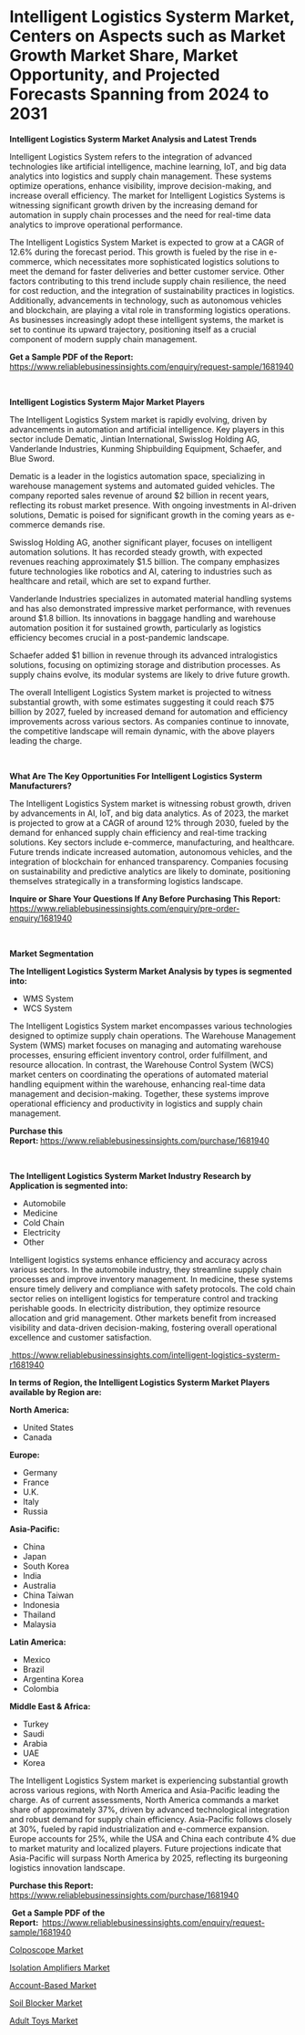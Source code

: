 <p><h1>Intelligent Logistics Systerm Market, Centers on Aspects such as Market Growth Market Share, Market Opportunity, and Projected Forecasts Spanning from 2024 to 2031</h1></p><p><strong>Intelligent Logistics Systerm Market Analysis and Latest Trends</strong></p>
<p><p>Intelligent Logistics System refers to the integration of advanced technologies like artificial intelligence, machine learning, IoT, and big data analytics into logistics and supply chain management. These systems optimize operations, enhance visibility, improve decision-making, and increase overall efficiency. The market for Intelligent Logistics Systems is witnessing significant growth driven by the increasing demand for automation in supply chain processes and the need for real-time data analytics to improve operational performance.</p><p>The Intelligent Logistics System Market is expected to grow at a CAGR of 12.6% during the forecast period. This growth is fueled by the rise in e-commerce, which necessitates more sophisticated logistics solutions to meet the demand for faster deliveries and better customer service. Other factors contributing to this trend include supply chain resilience, the need for cost reduction, and the integration of sustainability practices in logistics. Additionally, advancements in technology, such as autonomous vehicles and blockchain, are playing a vital role in transforming logistics operations. As businesses increasingly adopt these intelligent systems, the market is set to continue its upward trajectory, positioning itself as a crucial component of modern supply chain management.</p></p>
<p><strong>Get a Sample PDF of the Report:&nbsp;</strong> <a href="https://www.reliablebusinessinsights.com/enquiry/request-sample/1681940?utm_campaign=41&utm_medium=2&utm_source=Github&utm_content=ia&utm_term=01102024&utm_id=intelligent-logistics-systerm">https://www.reliablebusinessinsights.com/enquiry/request-sample/1681940</a></p>
<p>&nbsp;</p>
<p><strong>Intelligent Logistics Systerm Major Market Players</strong></p>
<p><p>The Intelligent Logistics System market is rapidly evolving, driven by advancements in automation and artificial intelligence. Key players in this sector include Dematic, Jintian International, Swisslog Holding AG, Vanderlande Industries, Kunming Shipbuilding Equipment, Schaefer, and Blue Sword.</p><p>Dematic is a leader in the logistics automation space, specializing in warehouse management systems and automated guided vehicles. The company reported sales revenue of around $2 billion in recent years, reflecting its robust market presence. With ongoing investments in AI-driven solutions, Dematic is poised for significant growth in the coming years as e-commerce demands rise.</p><p>Swisslog Holding AG, another significant player, focuses on intelligent automation solutions. It has recorded steady growth, with expected revenues reaching approximately $1.5 billion. The company emphasizes future technologies like robotics and AI, catering to industries such as healthcare and retail, which are set to expand further.</p><p>Vanderlande Industries specializes in automated material handling systems and has also demonstrated impressive market performance, with revenues around $1.8 billion. Its innovations in baggage handling and warehouse automation position it for sustained growth, particularly as logistics efficiency becomes crucial in a post-pandemic landscape.</p><p>Schaefer added $1 billion in revenue through its advanced intralogistics solutions, focusing on optimizing storage and distribution processes. As supply chains evolve, its modular systems are likely to drive future growth.</p><p>The overall Intelligent Logistics System market is projected to witness substantial growth, with some estimates suggesting it could reach $75 billion by 2027, fueled by increased demand for automation and efficiency improvements across various sectors. As companies continue to innovate, the competitive landscape will remain dynamic, with the above players leading the charge.</p></p>
<p>&nbsp;</p>
<p><strong>What Are The Key Opportunities For Intelligent Logistics Systerm Manufacturers?</strong></p>
<p><p>The Intelligent Logistics System market is witnessing robust growth, driven by advancements in AI, IoT, and big data analytics. As of 2023, the market is projected to grow at a CAGR of around 12% through 2030, fueled by the demand for enhanced supply chain efficiency and real-time tracking solutions. Key sectors include e-commerce, manufacturing, and healthcare. Future trends indicate increased automation, autonomous vehicles, and the integration of blockchain for enhanced transparency. Companies focusing on sustainability and predictive analytics are likely to dominate, positioning themselves strategically in a transforming logistics landscape.</p></p>
<p><strong>Inquire or Share Your Questions If Any Before Purchasing This Report:</strong> <a href="https://www.reliablebusinessinsights.com/enquiry/pre-order-enquiry/1681940?utm_campaign=41&utm_medium=2&utm_source=Github&utm_content=ia&utm_term=01102024&utm_id=intelligent-logistics-systerm">https://www.reliablebusinessinsights.com/enquiry/pre-order-enquiry/1681940</a></p>
<p>&nbsp;</p>
<p><strong>Market Segmentation</strong></p>
<p><strong>The Intelligent Logistics Systerm Market Analysis by types is segmented into:</strong></p>
<p><ul><li>WMS System</li><li>WCS System</li></ul></p>
<p><p>The Intelligent Logistics System market encompasses various technologies designed to optimize supply chain operations. The Warehouse Management System (WMS) market focuses on managing and automating warehouse processes, ensuring efficient inventory control, order fulfillment, and resource allocation. In contrast, the Warehouse Control System (WCS) market centers on coordinating the operations of automated material handling equipment within the warehouse, enhancing real-time data management and decision-making. Together, these systems improve operational efficiency and productivity in logistics and supply chain management.</p></p>
<p><strong>Purchase this Report:&nbsp;</strong><a href="https://www.reliablebusinessinsights.com/purchase/1681940?utm_campaign=41&utm_medium=2&utm_source=Github&utm_content=ia&utm_term=01102024&utm_id=intelligent-logistics-systerm">https://www.reliablebusinessinsights.com/purchase/1681940</a></p>
<p>&nbsp;</p>
<p><strong>The Intelligent Logistics Systerm Market Industry Research by Application is segmented into:</strong></p>
<p><ul><li>Automobile</li><li>Medicine</li><li>Cold Chain</li><li>Electricity</li><li>Other</li></ul></p>
<p><p>Intelligent logistics systems enhance efficiency and accuracy across various sectors. In the automobile industry, they streamline supply chain processes and improve inventory management. In medicine, these systems ensure timely delivery and compliance with safety protocols. The cold chain sector relies on intelligent logistics for temperature control and tracking perishable goods. In electricity distribution, they optimize resource allocation and grid management. Other markets benefit from increased visibility and data-driven decision-making, fostering overall operational excellence and customer satisfaction.</p></p>
<p><a href="https://www.reliablebusinessinsights.com/intelligent-logistics-systerm-r1681940?utm_campaign=41&utm_medium=2&utm_source=Github&utm_content=ia&utm_term=01102024&utm_id=intelligent-logistics-systerm">&nbsp;https://www.reliablebusinessinsights.com/intelligent-logistics-systerm-r1681940</a></p>
<p><strong>In terms of Region, the Intelligent Logistics Systerm Market Players available by Region are:</strong></p>
<p>
    <p> <strong> North America: </strong>
        <ul>
            <li>United States</li>
            <li>Canada</li>
        </ul>
        </p> 
    <p> <strong> Europe: </strong>
        <ul>
            <li>Germany</li>
            <li>France</li>
            <li>U.K.</li>
            <li>Italy</li>
            <li>Russia</li>
        </ul>
        </p> 
    <p> <strong> Asia-Pacific: </strong>
        <ul>
            <li>China</li>
            <li>Japan</li>
            <li>South Korea</li>
            <li>India</li>
            <li>Australia</li>
            <li>China Taiwan</li>
            <li>Indonesia</li>
            <li>Thailand</li>
            <li>Malaysia</li>
        </ul>
        </p> 
    <p> <strong> Latin America: </strong>
        <ul>
            <li>Mexico</li>
            <li>Brazil</li>
            <li>Argentina Korea</li>
            <li>Colombia</li>
        </ul>
        </p> 
    <p> <strong> Middle East & Africa: </strong>
        <ul>
            <li>Turkey</li>
            <li>Saudi</li>
            <li>Arabia</li>
            <li>UAE</li>
            <li>Korea</li>
        </ul>
    </p>
    </p>
<p><p>The Intelligent Logistics System market is experiencing substantial growth across various regions, with North America and Asia-Pacific leading the charge. As of current assessments, North America commands a market share of approximately 37%, driven by advanced technological integration and robust demand for supply chain efficiency. Asia-Pacific follows closely at 30%, fueled by rapid industrialization and e-commerce expansion. Europe accounts for 25%, while the USA and China each contribute 4% due to market maturity and localized players. Future projections indicate that Asia-Pacific will surpass North America by 2025, reflecting its burgeoning logistics innovation landscape.</p></p>
<p><strong>Purchase this Report: </strong><a href="https://www.reliablebusinessinsights.com/purchase/1681940?utm_campaign=41&utm_medium=2&utm_source=Github&utm_content=ia&utm_term=01102024&utm_id=intelligent-logistics-systerm">https://www.reliablebusinessinsights.com/purchase/1681940</a></p>
<p>&nbsp;<strong>Get a Sample PDF of the Report:&nbsp;&nbsp;</strong><a href="https://www.reliablebusinessinsights.com/enquiry/request-sample/1681940?utm_campaign=41&utm_medium=2&utm_source=Github&utm_content=ia&utm_term=01102024&utm_id=intelligent-logistics-systerm">https://www.reliablebusinessinsights.com/enquiry/request-sample/1681940</a></p>
<p><strong></strong></p>
<p><p><a href="https://www.linkedin.com/pulse/colposcope-industry-analysis-report-its-market-size-share-2qoze?utm_campaign=41&utm_medium=2&utm_source=Github&utm_content=ia&utm_term=01102024&utm_id=intelligent-logistics-systerm">Colposcope Market</a></p><p><a href="https://issuu.com/reportprime-2/docs/isolation-amplifiers-market-size-20_7218de995da109?utm_campaign=41&utm_medium=2&utm_source=Github&utm_content=ia&utm_term=01102024&utm_id=intelligent-logistics-systerm">Isolation Amplifiers Market</a></p><p><a href="https://github.com/AlesiaDushku485/Market-Research-Report-List-1/blob/main/account-based-market.md?utm_campaign=41&utm_medium=2&utm_source=Github&utm_content=ia&utm_term=01102024&utm_id=intelligent-logistics-systerm">Account-Based Market</a></p><p><a href="https://github.com/senabcsa/Market-Research-Report-List-1/blob/main/soil-blocker-market.md?utm_campaign=41&utm_medium=2&utm_source=Github&utm_content=ia&utm_term=01102024&utm_id=intelligent-logistics-systerm">Soil Blocker Market</a></p><p><a href="https://www.linkedin.com/pulse/adult-toys-market-investigation-industry-evolution-forecast-r2ute?utm_campaign=41&utm_medium=2&utm_source=Github&utm_content=ia&utm_term=01102024&utm_id=intelligent-logistics-systerm">Adult Toys Market</a></p></p>
